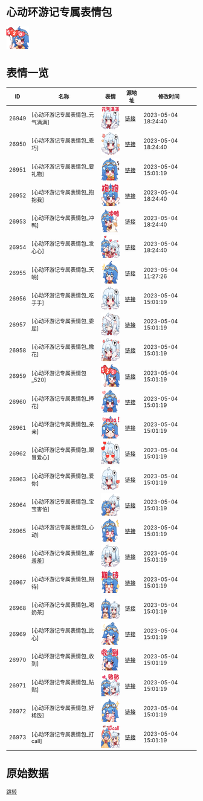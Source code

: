 # 心动环游记专属表情包

<img src="./cover.png" height="60" alt="cover" />

# 表情一览

|ID|名称|表情|源地址|修改时间|
|----|----|----|----|----|
|26949|[心动环游记专属表情包_元气满满]|<img src="./pic/026949_%5B心动环游记专属表情包_元气满满%5D.png" height="60" alt="元气满满"/>|[链接](https://i0.hdslb.com/bfs/garb/item/a0729038f2fdc246fcb6e72d6c5f9aead2a3afd0.png)|2023-05-04 18:24:40|
|26950|[心动环游记专属表情包_乖巧]|<img src="./pic/026950_%5B心动环游记专属表情包_乖巧%5D.png" height="60" alt="乖巧"/>|[链接](https://i0.hdslb.com/bfs/garb/item/dea050818f67d7a19634e549f79d6693bfada697.png)|2023-05-04 18:24:40|
|26951|[心动环游记专属表情包_要礼物]|<img src="./pic/026951_%5B心动环游记专属表情包_要礼物%5D.png" height="60" alt="要礼物"/>|[链接](https://i0.hdslb.com/bfs/garb/item/6bcab8b64fe719dd0ff8ac5c398acdb1154f1099.png)|2023-05-04 15:01:19|
|26952|[心动环游记专属表情包_抱抱我]|<img src="./pic/026952_%5B心动环游记专属表情包_抱抱我%5D.png" height="60" alt="抱抱我"/>|[链接](https://i0.hdslb.com/bfs/garb/item/0876000a23437ecef82f950f89c9cc3c064257f8.png)|2023-05-04 18:24:40|
|26953|[心动环游记专属表情包_冲鸭]|<img src="./pic/026953_%5B心动环游记专属表情包_冲鸭%5D.png" height="60" alt="冲鸭"/>|[链接](https://i0.hdslb.com/bfs/garb/item/8d220bbf8f0bc3f7d3dbe224843ed30f4b1e599a.png)|2023-05-04 18:24:40|
|26954|[心动环游记专属表情包_发心心]|<img src="./pic/026954_%5B心动环游记专属表情包_发心心%5D.png" height="60" alt="发心心"/>|[链接](https://i0.hdslb.com/bfs/garb/item/d1ee088074d763d2a93505dad120502dd639d34d.png)|2023-05-04 18:24:40|
|26955|[心动环游记专属表情包_天呐]|<img src="./pic/026955_%5B心动环游记专属表情包_天呐%5D.png" height="60" alt="天呐"/>|[链接](https://i0.hdslb.com/bfs/garb/item/9e83bc4812ced68aa3b5bc7d8d6a2d55232d2790.png)|2023-05-04 11:27:26|
|26956|[心动环游记专属表情包_吃手手]|<img src="./pic/026956_%5B心动环游记专属表情包_吃手手%5D.png" height="60" alt="吃手手"/>|[链接](https://i0.hdslb.com/bfs/garb/item/279c5f34a025dbcb696c7e747e26810206662d74.png)|2023-05-04 15:01:19|
|26957|[心动环游记专属表情包_委屈]|<img src="./pic/026957_%5B心动环游记专属表情包_委屈%5D.png" height="60" alt="委屈"/>|[链接](https://i0.hdslb.com/bfs/garb/item/20b34f7e58ace9d3a4b38dcf1c9069df7c42d737.png)|2023-05-04 15:01:19|
|26958|[心动环游记专属表情包_撒花]|<img src="./pic/026958_%5B心动环游记专属表情包_撒花%5D.png" height="60" alt="撒花"/>|[链接](https://i0.hdslb.com/bfs/garb/item/ac75b31e65862f891fc88d2f8e03596febd63b9d.png)|2023-05-04 15:01:19|
|26959|[心动环游记专属表情包_520]|<img src="./pic/026959_%5B心动环游记专属表情包_520%5D.png" height="60" alt="520"/>|[链接](https://i0.hdslb.com/bfs/garb/item/8ec4c017169751cadf39267f5e7595b0d3612d4a.png)|2023-05-04 15:01:19|
|26960|[心动环游记专属表情包_捧花]|<img src="./pic/026960_%5B心动环游记专属表情包_捧花%5D.png" height="60" alt="捧花"/>|[链接](https://i0.hdslb.com/bfs/garb/item/8fcb6e3da7b6d2d5bb2e73b4b258d445d48ddcb3.png)|2023-05-04 15:01:19|
|26961|[心动环游记专属表情包_亲亲]|<img src="./pic/026961_%5B心动环游记专属表情包_亲亲%5D.png" height="60" alt="亲亲"/>|[链接](https://i0.hdslb.com/bfs/garb/item/86d0397e0f34ccdf76ac1e4ab7db560e43e360bb.png)|2023-05-04 15:01:19|
|26962|[心动环游记专属表情包_眼冒爱心]|<img src="./pic/026962_%5B心动环游记专属表情包_眼冒爱心%5D.png" height="60" alt="眼冒爱心"/>|[链接](https://i0.hdslb.com/bfs/garb/item/8e66e38742b1f4e9e275d305b84c9acaff6d5d90.png)|2023-05-04 15:01:19|
|26963|[心动环游记专属表情包_爱你]|<img src="./pic/026963_%5B心动环游记专属表情包_爱你%5D.png" height="60" alt="爱你"/>|[链接](https://i0.hdslb.com/bfs/garb/item/ed62ae1d788e71d106eee4551743a0a2aafda956.png)|2023-05-04 15:01:19|
|26964|[心动环游记专属表情包_宝宝害怕]|<img src="./pic/026964_%5B心动环游记专属表情包_宝宝害怕%5D.png" height="60" alt="宝宝害怕"/>|[链接](https://i0.hdslb.com/bfs/garb/item/d7541a0cbe438ef0e4e7cbe7260ffc7dc13c3945.png)|2023-05-04 15:01:19|
|26965|[心动环游记专属表情包_心动]|<img src="./pic/026965_%5B心动环游记专属表情包_心动%5D.png" height="60" alt="心动"/>|[链接](https://i0.hdslb.com/bfs/garb/item/82b580545262dadd2565de79bcf2116d00c1e463.png)|2023-05-04 15:01:19|
|26966|[心动环游记专属表情包_害羞羞]|<img src="./pic/026966_%5B心动环游记专属表情包_害羞羞%5D.png" height="60" alt="害羞羞"/>|[链接](https://i0.hdslb.com/bfs/garb/item/6df58fff61e6cf455f65c28db8b03ba6bf7a404e.png)|2023-05-04 15:01:19|
|26967|[心动环游记专属表情包_期待]|<img src="./pic/026967_%5B心动环游记专属表情包_期待%5D.png" height="60" alt="期待"/>|[链接](https://i0.hdslb.com/bfs/garb/item/6721666357b3e11dd181fc66be00aa03aee429f8.png)|2023-05-04 15:01:19|
|26968|[心动环游记专属表情包_喝奶茶]|<img src="./pic/026968_%5B心动环游记专属表情包_喝奶茶%5D.png" height="60" alt="喝奶茶"/>|[链接](https://i0.hdslb.com/bfs/garb/item/c3bf9399754ed4871f8e1e6551cbefefb32c8067.png)|2023-05-04 15:01:19|
|26969|[心动环游记专属表情包_比心]|<img src="./pic/026969_%5B心动环游记专属表情包_比心%5D.png" height="60" alt="比心"/>|[链接](https://i0.hdslb.com/bfs/garb/item/212b7a0c9db39633ad805b267ca9bb475cf90994.png)|2023-05-04 15:01:19|
|26970|[心动环游记专属表情包_收到]|<img src="./pic/026970_%5B心动环游记专属表情包_收到%5D.png" height="60" alt="收到"/>|[链接](https://i0.hdslb.com/bfs/garb/item/e2b9c5984eb7ee2909d605ef5eb19524b489ceb5.png)|2023-05-04 15:01:19|
|26971|[心动环游记专属表情包_贴贴]|<img src="./pic/026971_%5B心动环游记专属表情包_贴贴%5D.png" height="60" alt="贴贴"/>|[链接](https://i0.hdslb.com/bfs/garb/item/5bac9e9b0aa5153442bc671dab0ecbbc30e8fc8e.png)|2023-05-04 15:01:19|
|26972|[心动环游记专属表情包_好稀饭]|<img src="./pic/026972_%5B心动环游记专属表情包_好稀饭%5D.png" height="60" alt="好稀饭"/>|[链接](https://i0.hdslb.com/bfs/garb/item/e87823c640704963e0314a7a62dc45b7ead14528.png)|2023-05-04 15:01:19|
|26973|[心动环游记专属表情包_打call]|<img src="./pic/026973_%5B心动环游记专属表情包_打call%5D.png" height="60" alt="打call"/>|[链接](https://i0.hdslb.com/bfs/garb/item/cf357e249aa104c70de597c0220e90517d8c8557.png)|2023-05-04 15:01:19|

# 原始数据

[跳转](./raw.json)

